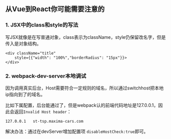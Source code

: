 ## 从Vue到React你可能需要注意的

### 1. JSX中的class和style的写法

写JSX就像是在写普通对象，class表示为className，style仍保留改名字，但是传入是对象结构。

```
<div className="title" 
	style={{"width": "100%","borderRadius": "15px"}}>
</div>
```

### 2. webpack-dev-server本地调试


因为调用真实后台，Host需要符合一定规则的域名，所以通过switchhost把本地ip指向到了的域名。

比如下属配置，后台能通过了，但是webpack认的前端代码地址是127.0.0.1，因此会返回`Invalid Host header`：

```
127.0.0.1   st-tsp.maxima-cars.com
```


解决办法：通过在devServer增加配置项 `disableHostCheck:true`即可。